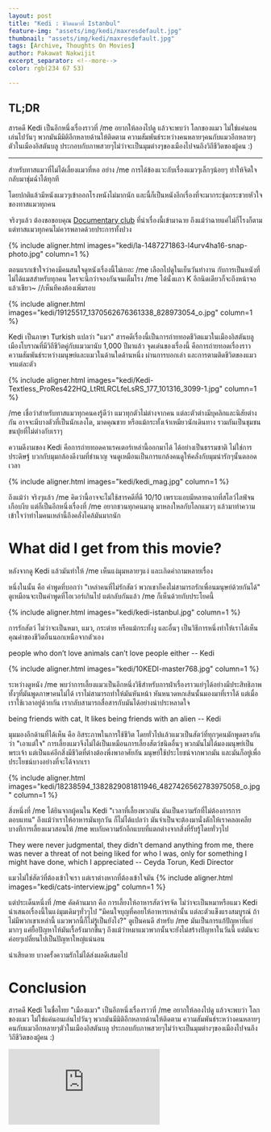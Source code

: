 ```yaml
---
layout: post
title: "Kedi : ชีวิตแมวที่ Istanbul"
feature-img: "assets/img/kedi/maxresdefault.jpg"
thumbnail: "assets/img/kedi/maxresdefault.jpg"
tags: [Archive, Thoughts On Movies]
author: Pakawat Nakwijit
excerpt_separator: <!--more-->
color: rgb(234 67 53)

---
```


## TL;DR
สารคดี Kedi เป็นอีกหนึ่งเรื่องราวที่ /me อยากให้ลองไปดู แล้วจะพบว่า โลกของแมว ไม่ใช่แค่นอนเล่นไปวันๆ พวกมันมีมิติอีกหลายด้านให้ติดตาม ความสัมพันธ์ระหว่างคนหลายๆคนกับแมวอีกหลายๆตัวในเมืองอิสตันบลู ประกอบกับภาพสวยๆไม่ว่าจะเป็นมุมต่างๆของเมืองไปจนถึงวิถีชีวิตของผู้คน :)

<!--more-->
-----------

สำหรับทาสแมวที่ไม่ได้เลี้ยงแมวที่หอ อย่าง /me การได้ข้องแวะกับเรื่องแมวๆเล็กๆน้อยๆ ทำให้จิตใจกลับมาชุ่มฉ่ำได้ทุกที

โดยปกติแล้วมีหนังแมวๆเข้าออกโรงหนังไม่มากนัก และนี้ก็เป็นหนังอีกเรื่องที่จะมากระชุ่มกระชวยหัวใจของทาสแมวทุกคน

จริงๆแล้ว ต้องขอขอบคุณ [Documentary club](https://web.facebook.com/DocumentaryClubTH/) ที่นำเรื่องนี้เข้ามาฉาย ถึงแม้ว่าฉายแค่ไม่กี่โรงก็ตาม แต่ทาสแมวทุกคนไม่ควรพลาดด้วยประการทั้งปวง

{% include aligner.html images="kedi/la-1487271863-l4urv4ha16-snap-photo.jpg" column=1 %}

ตอนแรกเข้าใจว่าคงมีคนสนใจดูหนังเรื่องนี้ไม่เยอะ /me เลือกไปดูในเย็นวันทำงาน กับการเป็นหนังที่ไม่ได้แมสสำหรับทุกคน ใครจะนึกว่าจองกันจนเต็มโรง /me ได้นั่งแถว K อีกนิดเดียวก็จะถึงหน้าจอแล้วเชียว~ //เห็นทีคงต้องเพิ่มรอบ

{% include aligner.html images="kedi/19125517_1370562676361338_828973054_o.jpg" column=1 %}

Kedi เป็นภาษา Turkish แปลว่า "แมว" สารคดีเรื่องนี้เป็นการถ่ายทอดชีวิตแมวในเมืองอิสตันบลู เมืองโบราณที่มีวิถีชีวิตคู่กับแมวมานับ 1,000 ปีมาแล้ว จุดเด่นของเรื่องนี้ คือการถ่ายทอดเรื่องราวความสัมพันธ์ระหว่างมนุษย์และแมวในด้านใดด้านหนึ่ง ผ่านการบอกเล่า และการตามติดชีวิตของแมวจรแต่ละตัว

{% include aligner.html images="kedi/Kedi-Textless_ProRes422HQ_LtRtLRCLfeLsRS_177_101316_3099-1.jpg" column=1 %}

/me เชื่อว่าสำหรับทาสแมวทุกคนคงรู้ดีว่า แมวทุกตัวไม่ต่างจากคน แต่ละตัวต่างมีบุคลิกและนิสัยต่างกัน อาจจะมีบางตัวที่เป็นนักเลงโต, มาดคุณชาย หรือแม้กระทั้งเจ้าเหมียวนักเดินทาง รวมกันเป็นชุมชนขนปุยที่ไม่ต่างกับเราๆ

ความดีงามของ Kedi คือการถ่ายทอดคาแรคเตอร์เหล่านี้ออกมาได้ ได้อย่างเป็นธรรมชาติ ไม่ใช่การประดิษฐ์ บวกกับมุมกล้องดีงามที่ชำนาญ จนดูเหมือนเป็นการแกล้งคนดูให้คลั่งกับมุมน่ารักๆนั้นตลอดเวลา

{% include aligner.html images="kedi/kedi_mag.jpg" column=1 %}

ถึงแม้ว่า จริงๆแล้ว /me คิดว่านี้อาจจะไม่ใช้สารคดีที่ดี 10/10 เพราะแอบมีหลายฉากที่สโลว์ไลฟ์จนเกือบงีบ แต่ก็เป็นอีกหนึ่งเรื่องที่ /me อยากชวนทุกคนมาดู มาหลงใหลกับโลกแมวๆ แล้วมาทำความเข้าใจว่าทำไมคนเหล่านี้ถึงคลั่งไคล้มันมากนัก

# What did I get from this movie?

หลังจากดู Kedi แล้วมันทำให้ /me เห็นแง่มุมหลายๆแง่ และเกิดคำถามหลายเรื่อง

หนึ่งในนั้น คือ คำพูดที่บอกว่า "เหล่าคนที่ไม่รักสัตว์ พวกเขาก็คงไม่สามารถรักเพื่อนมนุษย์ด้วยกันได้" ดูเหมือนจะเป็นคำพูดที่โอเวอร์เกินไป แต่กลับกันแล้ว /me ก็เห็นด้วยกับประโยคนี้

{% include aligner.html images="kedi/kedi-istanbul.jpg" column=1 %}

การรักสัตว์ ไม่ว่าจะเป็นหมา, แมว, กระต่าย หรือแม้กระทั้งงู และอื่นๆ เป็นวิธีการหนึ่งทำให้เราได้เห็นคุณค่าของชีวิตอื่นนอกเหนือจากตัวเอง


<div class="blockquote"> people who don’t love animals can’t love people either -- Kedi </div>

{% include aligner.html images="kedi/10KEDI-master768.jpg" column=1 %}

ระหว่างดูหนัง /me พบว่าการเลี้ยงแมวเป็นอีกหนึ่งวิธีสำหรับการฝ่าเรื่องราวแย่ๆได้อย่างมีประสิทธิภาพ ทั้งๆที่มันพูดภาษาคนไม่ได้ เราไม่สามารถทำให้มันหันหน้า หันหนวดหกเส้นนั้นมองมาที่เราได้ แต่เมื่อเราใช้เวลาอยู่ด้วยกัน เรากลับสามารถสื่อสารกับมันได้อย่างน่าประหลาดใจ


<div class="blockquote"> being friends with cat, It likes being friends with an alien -- Kedi </div>

มุมมองอีกด้านที่ได้เห็น คือ อิสระภาพในการใช้ชีวิต โดยทั่วไปแล้วแมวเป็นสัตว์ที่ทุกๆคนมักพูดตรงกันว่า "เอาแต่ใจ" การเลี้ยงแมวจึงไม่ได้เป็นเหมือนการเลี้ยงสัตว์ชนิดอื่นๆ พวกมันไม่ได้มองมนุษย์เป็นพระเจ้า แต่เป็นแค่อีกสิ่งมีชีวิตที่ต่างต้องพึ่งพาอาศัยกัน มนุษย์ใช้ประโยชน์จากพวกมัน และมันก็อยู่เพื่อประโยชน์บางอย่างที่จะได้จากเรา

{% include aligner.html images="kedi/18238594_1382829081811946_4827426562783975058_o.jpg" column=1 %}

สิ่งหนึ่งที่ /me ได้ยินจากผู้คนใน Kedi "เวลาที่เลี้ยงพวกมัน มันเป็นความรักที่ไม่ต้องการการตอบแทน" ถึงแม้ว่าเราให้อาหารมันทุกวัน ก็ไม่ได้แปลว่า มันจำเป็นจะต้องมานั่งตักให้เราคลอเคลีย บางทีการเลี้ยงแมวสอนให้ /me พบกับความรักอีกแบบที่แตกต่างจากสิ่งที่รับรู้โดยทั่วๆไป


<div class="blockquote"> They were never judgmental, they didn't demand anything from me, there was never a threat of not being liked for who I was, only for something I might have done, which I appreciated -- Ceyda Torun, Kedi Director </div>

แมวไม่ใช่สัตว์ที่ต้องเข้าใจเรา แต่เราต่างหากที่ต้องเข้าใจมัน
{% include aligner.html images="kedi/cats-interview.jpg" column=1 %}

แต่ประเด็นหนึ่งที่ /me คัดค้านมาก คือ การเลี้ยงให้อาหารสัตว์จรจัด ไม่ว่าจะเป็นหมาหรือแมว Kedi นำเสนอเรื่องนี้ในแง่มุมเดิมๆทั่วๆไป "มีคนใจบุญที่คอยให้อาหารเหล่านั้น แต่ละตัวแข็งแรงสมบูรณ์ ถ้าไม่มีพวกเขาเหล่านี้ แมวพวกนี้ก็ไม่รู้เป็นยังไง?" ดูเป็นคนดี สำหรับ /me มันเป็นการแก้ปัญหาที่แย่มากๆ แค่ยื้อปัญหาให้มันเรื้อรังมากขึ้นๆ ถึงแม้ว่าหมาแมวพวกนั้นจะยังไม่สร้างปัญหาในวันนี้ แต่มันจะค่อยๆเปลี่ยนไปเป็นปัญหาใหญ่แน่นอน

น่าเสียดาย บางครั้งความรักไม่ได้ส่งผลดีเสมอไป

# Conclusion

สารคดี Kedi ในชื่อไทย "เมืองแมว" เป็นอีกหนึ่งเรื่องราวที่ /me อยากให้ลองไปดู แล้วจะพบว่า โลกของแมว ไม่ใช่แค่นอนเล่นไปวันๆ พวกมันมีมิติอีกหลายด้านให้ติดตาม ความสัมพันธ์ระหว่างคนหลายๆคนกับแมวอีกหลายๆตัวในเมืองอิสตันบลู ประกอบกับภาพสวยๆไม่ว่าจะเป็นมุมต่างๆของเมืองไปจนถึงวิถีชีวิตของผู้คน :)


<div class="video-container">
    <iframe class="video" src="https://www.youtube.com/embed/lKq7UqplcL8?feature=oembed" frameborder="0" scrolling="no" webkitAllowFullScreen mozallowfullscreen allowFullScreen></iframe>
</div>
